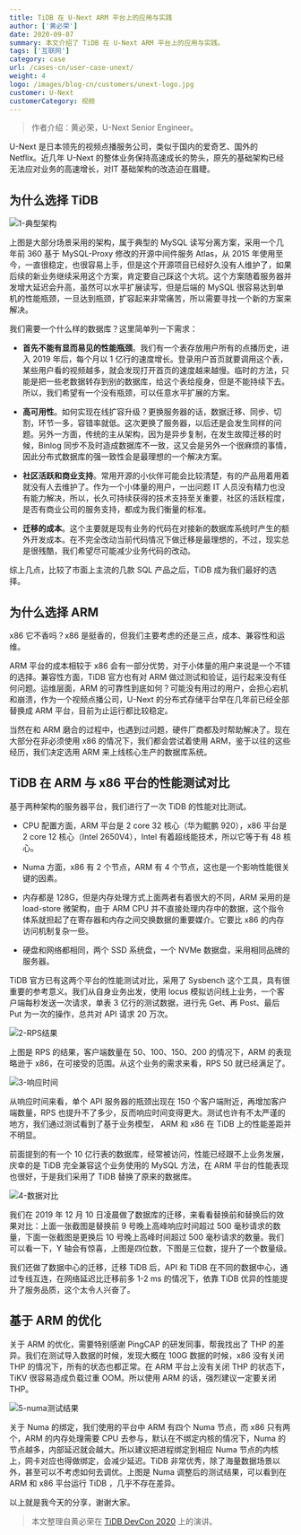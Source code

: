 ```yaml
---
title: TiDB 在 U-Next ARM 平台上的应用与实践
author: ['黄必荣']
date: 2020-09-07
summary: 本文介绍了 TiDB 在 U-Next ARM 平台上的应用与实践。
tags: ['互联网']
category: case
url: /cases-cn/user-case-unext/
weight: 4
logo: /images/blog-cn/customers/unext-logo.jpg
customer: U-Next
customerCategory: 视频
---
```


>作者介绍：黄必荣，U-Next Senior Engineer。

U-Next 是日本领先的视频点播服务公司，类似于国内的爱奇艺、国外的 Netflix。近几年 U-Next 的整体业务保持高速成长的势头，原先的基础架构已经无法应对业务的高速增长，对IT 基础架构的改造迫在眉睫。

## 为什么选择 TiDB

![1-典型架构](media/user-case-unext/1-典型架构.png)

上图是大部分场景采用的架构，属于典型的 MySQL 读写分离方案，采用一个几年前 360 基于 MySQL-Proxy 修改的开源中间件服务 Atlas，从 2015 年使用至今，一直很稳定，也很容易上手，但是这个开源项目已经好久没有人维护了，如果后续的新业务继续采用这个方案，肯定要自己踩这个大坑。这个方案随着服务器并发增大延迟会升高，虽然可以水平扩展读写，但是后端的 MySQL 很容易达到单机的性能瓶颈，一旦达到瓶颈，扩容起来非常痛苦，所以需要寻找一个新的方案来解决。

我们需要一个什么样的数据库？这里简单列一下需求：

- **首先不能有显而易见的性能瓶颈**。我们有一个表存放用户所有的点播历史，进入 2019 年后，每个月以 1 亿行的速度增长。登录用户首页就要调用这个表，某些用户看的视频越多，就会发现打开首页的速度越来越慢。临时的方法，只能是把一些老数据转存到别的数据库，给这个表给瘦身，但是不能持续下去。所以，我们希望有一个没有瓶颈，可以任意水平扩展的方案。

- **高可用性**。如何实现在线扩容升级？更换服务器的话，数据迁移、同步、切割，环节一多，容错率就低。这次更换了服务器，以后还是会发生同样的问题。另外一方面，传统的主从架构，因为是异步复制，在发生故障迁移的时候，Binlog 同步不及时造成数据库不一致，这又会是另外一个很麻烦的事情，因此分布式数据库的强一致性会是最理想的一个解决方案。

- **社区活跃和商业支持**。常用开源的小伙伴可能会比较清楚，有的产品用着用着就没有人去维护了。作为一个小体量的用户，一出问题 IT 人员没有精力也没有能力解决，所以，长久可持续获得的技术支持至关重要，社区的活跃程度，是否有商业公司的服务支持，都成为我们衡量的标准。

- **迁移的成本**。这个主要就是现有业务的代码在对接新的数据库系统时产生的额外开发成本。在不完全改动当前代码情况下做迁移是最理想的，不过，现实总是很残酷，我们希望尽可能减少业务代码的改动。

综上几点，比较了市面上主流的几款 SQL 产品之后，TiDB 成为我们最好的选择。

## 为什么选择 ARM

x86 它不香吗？x86 是挺香的，但我们主要考虑的还是三点，成本、兼容性和运维。

ARM 平台的成本相较于 x86 会有一部分优势，对于小体量的用户来说是一个不错的选择。兼容性方面，TiDB 官方也有对 ARM 做过测试和验证，运行起来没有任何问题。运维层面，ARM 的可靠性到底如何？可能没有用过的用户，会担心宕机和崩溃，作为一个视频点播公司，U-Next 的分布式存储平台早在几年前已经全部替换成 ARM 平台，目前为止运行都比较稳定。

当然在和 ARM 磨合的过程中，也遇到过问题，硬件厂商都及时帮助解决了。现在大部分在非必须使用 x86 的情况下，我们都会尝试着使用 ARM，鉴于以往的这些经历，我们决定选用 ARM 来上线核心生产的数据库系统。

## TiDB 在 ARM 与 x86 平台的性能测试对比

基于两种架构的服务器平台，我们进行了一次 TiDB 的性能对比测试。

- CPU 配置方面，ARM 平台是 2 core 32 核心（华为鲲鹏 920），x86 平台是 2 core 12 核心（Intel 2650V4），Intel 有着超线能技术，所以它等于有  48 核心。

- Numa 方面，x86 有 2 个节点，ARM 有 4 个节点，这也是一个影响性能很关键的因素。
 
- 内存都是 128G，但是内存处理方式上面两者有着很大的不同，ARM 采用的是 load-store 微架构，由于 ARM CPU 并不直接处理内存中的数据，这个指令体系就担起了在寄存器和内存之间交换数据的重要媒介。它要比 x86 的内存访问机制复杂一些。

- 硬盘和网络都相同，两个 SSD 系统盘，一个 NVMe 数据盘，采用相同品牌的服务器。

TiDB 官方已有这两个平台的性能测试对比，采用了 Sysbench 这个工具，具有很重要的参考意义。我们从自身业务出发，使用 locus 模拟访问线上业务，一个客户端每秒发送一次请求，单表 3 亿行的测试数据，进行先 Get、再 Post、最后 Put 为一次的操作，总共对 API 请求 20 万次。

![2-RPS结果](media/user-case-unext/2-RPS结果.png)

上图是 RPS 的结果，客户端数量在 50、100、150、200 的情况下，ARM 的表现略逊于 x86，在可接受的范围。从这个业务的需求来看，RPS 50 就已经满足了。

![3-响应时间](media/user-case-unext/3-响应时间.png)

从响应时间来看，单个 API 服务器的瓶颈出现在 150 个客户端附近，再增加客户端数量，RPS 也提升不了多少，反而响应时间变得更大。测试也许有不太严谨的地方，我们通过测试看到了基于业务模型， ARM 和 x86 在 TiDB 上的性能差距并不明显。

前面提到的有一个 10 亿行表的数据库，经常被访问，性能已经跟不上业务发展，庆幸的是 TiDB 完全兼容这个业务使用的 MySQL 方法，在 ARM 平台的性能表现也很好，于是我们采用了 TiDB 替换了原来的数据库。

![4-数据对比](media/user-case-unext/4-数据对比.png)

我们在 2019 年 12 月 10 日凌晨做了数据库的迁移，来看看替换前和替换后的效果对比：上面一张截图是替换前 9 号晚上高峰响应时间超过 500 毫秒请求的数量，下面一张截图是更换后 10 号晚上高峰时间超过 500 毫秒请求的数量。我们可以看一下，Y 轴会有惊喜，上图是四位数，下图是三位数，提升了一个数量级。

我们还做了数据中心的迁移，迁移 TiDB 后，API 和 TiDB 在不同的数据中心，通过专线互连，在网络延迟比迁移前多 1-2 ms 的情况下，依靠 TiDB 优异的性能提升了服务品质，这个太令人兴奋了。

## 基于 ARM 的优化

关于 ARM 的优化，需要特别感谢 PingCAP 的研发同事，帮我找出了 THP 的差异。我们在测试导入数据的时候，发现大概在 100G 数据的时候，x86 没有关闭 THP 的情况下，所有的状态也都正常。在 ARM 平台上没有关闭 THP 的状态下，TiKV 很容易造成负载过重 OOM。所以使用 ARM 的话，强烈建议一定要关闭 THP。

![5-numa测试结果](media/user-case-unext/5-numa测试结果.png)

关于 Numa 的绑定，我们使用的平台中 ARM 有四个 Numa 节点，而 x86 只有两个，ARM 的内存处理需要 CPU 去参与，默认在不绑定内核的情况下，Numa 的节点越多，内部延迟就会越大。所以建议把进程绑定到相应 Numa 节点的内核上，网卡对应也得做绑定，会减少延迟。TiDB 非常优秀，除了海量数据场景以外，甚至可以不考虑如何去调优。上图是 Numa 调整后的测试结果，可以看到在 ARM 和 x86 平台运行 TiDB ，几乎不存在差异。

以上就是我今天的分享，谢谢大家。

>本文整理自黄必荣在 [TiDB DevCon 2020](https://pingcap.com/community-cn/devcon2020/) 上的演讲。
